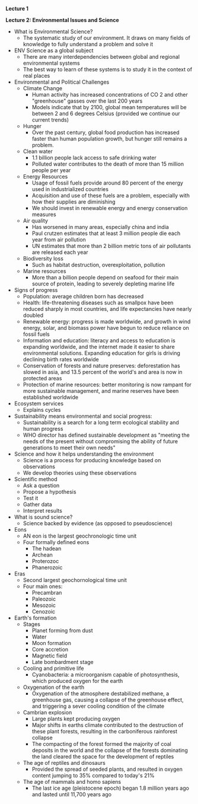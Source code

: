 **Lecture 1**


**Lecture 2: Environmental Issues and Science**
- What is Environmental Science?
	- The systematic study of our environment. It draws on many fields of knowledge to fully understand a problem and solve it
- ENV Science as a global subject
	- There are many interdependencies between global and regional environmental systems
	- The best way to learn of these systems is to study it in the context of real places
- Environmental and Political Challenges
	- Climate Change
		- Human activity has increased concentrations of CO 2 and other "greenhouse" gasses over the last 200 years
		- Models indicate that by 2100, global mean temperatures will be between 2 and 6 degrees Celsius (provided we continue our current trends)
	- Hunger
		- Over the past century, global food production has increased faster than human population growth, but hunger still remains a problem.
	- Clean water
		- 1.1 billion people lack access to safe drinking water
		- Polluted water contributes to the death of more than 15 million people per year
	- Energy Resources
		- Usage of fossil fuels provide around 80 percent of the energy used in industrialized countries
		- Acquisition and use of these fuels are a problem, especially with how their supplies are diminishing
		- We should invest in renewable energy and energy conservation measures
	- Air quality
		- Has worsened in many areas, especially china and india
		- Paul crutzen estimates that at least 3 million people die each year from air pollution
		- UN estimates that more than 2 billion metric tons of air pollutants are released each year
	- Biodiversity loss
		- Such as habitat destruction, overexploitation, pollution
	- Marine resources
		- More than a billion people depend on seafood for their main source of protein, leading to severely depleting marine life
- Signs of progress
	- Population: average children born has decreased
	- Health: life-threatening diseases such as smallpox have been reduced sharply in most countries, and life expectancies have nearly doubled
	- Renewable energy: progress is made worldwide, and growth in wind energy, solar, and biomass power have begun to reduce reliance on fossil fuels
	- Information and education: literacy and access to education is expanding worldwide, and the internet made it easier to share environmental solutions. Expanding education for girls is driving declining birth rates worldwide
	- Conservation of forests and nature preserves: deforestation has slowed in asia, and 13.5 percent of the world's and area is now in protected areas
	- Protection of marine resources: better monitoring is now rampant for more sustainable management, and marine reserves have been established worldwide
- Ecosystem services
	- Explains cycles
- Sustainability means environmental and social progress:
	- Sustainability is a search for a long term ecological stability and human progress
	- WHO director has defined sustainable development as "meeting the needs of the present without compromising the ability of future generations to meet their own needs"
- Science and how it helps understanding the environment
	- Science is a process for producing knowledge based on observations
	- We develop theories using these observations
- Scientific method
	- Ask a question
	- Propose a hypothesis
	- Test it
	- Gather data
	- Interpret results
- What is sound science?
	- Science backed by evidence (as opposed to pseudoscience)
- Eons
	- AN eon is the largest geochronologic time unit
	- Four formally defined eons
		- The hadean
		- Archean
		- Proterozoc
		- Phanerozoic
- Eras
	- Second largest geochornological time unit
	- Four main ones:
		- Precambran
		- Paleozoic
		- Mesozoic
		- Cenozoic
- Earth's formation
	- Stages
		- Planet forming from dust
		- Water 
		- Moon formation
		- Core accretion
		- Magnetic field
		- Late bombardment stage
	- Cooling and primitive life
		- Cyanobacteria: a microorganism capable of photosynthesis, which produced oxygen for the earth
	- Oxygenation of the earth
		- Oxygenation of the atmosphere destabilized methane, a greenhouse gas, causing a collapse of the greenhouse effect, and triggering a sever cooling condition of the climate
	- Cambrian explosion
		- Large plants kept producing oxygen
		- Major shifts in earths climate contributed to the destruction of these plant forests, resulting in the carboniferous rainforest collapse
		- The compacting of the forest formed the majority of coal deposits in the world and the collapse of the forests dominating the land cleared the space for the development of reptiles
	- The age of reptiles and dinosaurs
		- Provided the spread of seeded plants, and resulted in oxygen content jumping to 35% compared to today's 21%
	- The age of mammals and homo sapiens
		- The last ice age (pleistocene epoch) began 1.8 million years ago and lasted until 11,700 years ago
